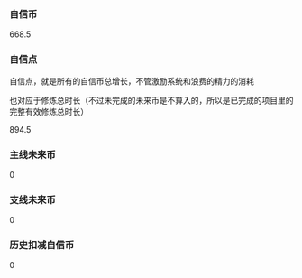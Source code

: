### 自信币
668.5

### 自信点
自信点，就是所有的自信币总增长，不管激励系统和浪费的精力的消耗

也对应于修炼总时长（不过未完成的未来币是不算入的，所以是已完成的项目里的完整有效修炼总时长）

894.5

### 主线未来币
0

### 支线未来币
0

### 历史扣减自信币
0
